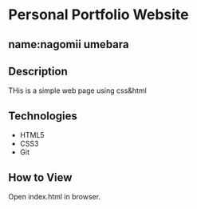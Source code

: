 # Personal Portfolio Website
## name:nagomii umebara
## Description
THis is a simple web page using css&html
## Technologies
- HTML5
- CSS3
- Git
## How to View
Open index.html in browser.